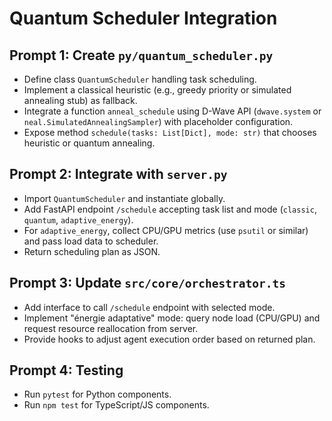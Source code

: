 # Quantum Scheduler Integration

## Prompt 1: Create `py/quantum_scheduler.py`
- Define class `QuantumScheduler` handling task scheduling.
- Implement a classical heuristic (e.g., greedy priority or simulated annealing stub) as fallback.
- Integrate a function `anneal_schedule` using D-Wave API (`dwave.system` or `neal.SimulatedAnnealingSampler`) with placeholder configuration.
- Expose method `schedule(tasks: List[Dict], mode: str)` that chooses heuristic or quantum annealing.

## Prompt 2: Integrate with `server.py`
- Import `QuantumScheduler` and instantiate globally.
- Add FastAPI endpoint `/schedule` accepting task list and mode (`classic`, `quantum`, `adaptive_energy`).
- For `adaptive_energy`, collect CPU/GPU metrics (use `psutil` or similar) and pass load data to scheduler.
- Return scheduling plan as JSON.

## Prompt 3: Update `src/core/orchestrator.ts`
- Add interface to call `/schedule` endpoint with selected mode.
- Implement "énergie adaptative" mode: query node load (CPU/GPU) and request resource reallocation from server.
- Provide hooks to adjust agent execution order based on returned plan.

## Prompt 4: Testing
- Run `pytest` for Python components.
- Run `npm test` for TypeScript/JS components.
